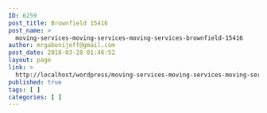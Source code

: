 ```yaml
---
ID: 6259
post_title: Brownfield 15416
post_name: >
  moving-services-moving-services-moving-services-brownfield-15416
author: mrgabonijeff@gmail.com
post_date: 2018-03-28 01:46:52
layout: page
link: >
  http://localhost/wordpress/moving-services-moving-services-moving-services-brownfield-15416/
published: true
tags: [ ]
categories: [ ]
---
```

